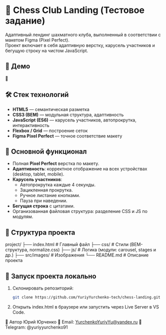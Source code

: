 # 🎯 Chess Club Landing (Тестовое задание)

Адаптивный лендинг шахматного клуба, выполненный в соответствии с макетом Figma (Pixel Perfect).  
Проект включает в себя адаптивную верстку, карусель участников и бегущую строку на чистом JavaScript.  

## 🚀 Демо
🔗  

## 🛠 Стек технологий
- **HTML5** — семантическая разметка
- **CSS3 (BEM)** — модульная структура, адаптивность
- **JavaScript (ES6)** — карусель участников, автопрокрутка, интерактивность
- **Flexbox / Grid** — построение сеток
- **Figma Pixel Perfect** — точное соответствие макету

## 🎨 Основной функционал
- Полная **Pixel Perfect** верстка по макету.
- **Адаптивность**: корректное отображение на всех устройствах (desktop, tablet, mobile).
- **Карусель участников**:
  - Автопрокрутка каждые 4 секунды.
  - Зацикленная прокрутка.
  - Ручное листание кнопками.
  - Пауза при наведении.
- **Бегущая строка** с цитатами.
- Организованная файловая структура: разделение CSS и JS по модулям.

## 📂 Структура проекта

project/
├── index.html # Главный файл
├── css/ # Стили (BEM-структура, normalize.css)
├── js/ # Логика (модули: carousel, stages и др.)
├── src/images/ # Изображения
└── README.md # Описание проекта



## 🔧 Запуск проекта локально
1. Склонировать репозиторий:
   ```bash
   git clone https://github.com/YuriyYurchenko-tech/chess-landing.git

2. Открыть index.html в браузере или запустить через Live Server в VS Code.

📌 Автор
Юрий Юрченко
📧 Email: YurchenkoYuriyYu@yandex.ru
💼 Telegram: @yuriyyurchenko91